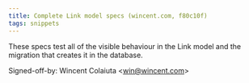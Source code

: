```yaml
---
title: Complete Link model specs (wincent.com, f80c10f)
tags: snippets
---
```


These specs test all of the visible behaviour in the Link model and the migration that creates it in the database.

Signed-off-by: Wincent Colaiuta &lt;win@wincent.com&gt;
